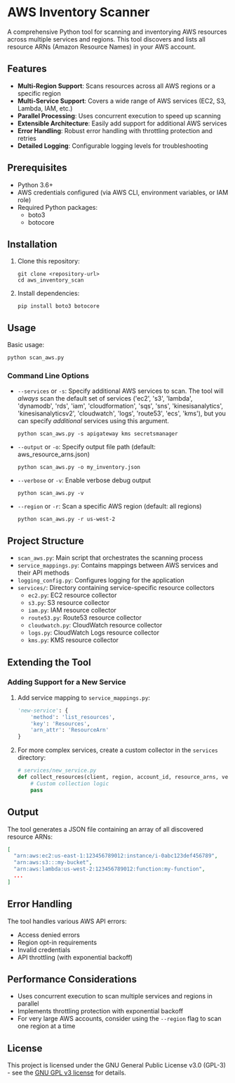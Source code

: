 # AWS Inventory Scanner

A comprehensive Python tool for scanning and inventorying AWS resources across multiple services and regions. This tool discovers and lists all resource ARNs (Amazon Resource Names) in your AWS account.

## Features

- **Multi-Region Support**: Scans resources across all AWS regions or a specific region
- **Multi-Service Support**: Covers a wide range of AWS services (EC2, S3, Lambda, IAM, etc.)
- **Parallel Processing**: Uses concurrent execution to speed up scanning
- **Extensible Architecture**: Easily add support for additional AWS services
- **Error Handling**: Robust error handling with throttling protection and retries
- **Detailed Logging**: Configurable logging levels for troubleshooting

## Prerequisites

- Python 3.6+
- AWS credentials configured (via AWS CLI, environment variables, or IAM role)
- Required Python packages:
  - boto3
  - botocore

## Installation

1. Clone this repository:
   ```
   git clone <repository-url>
   cd aws_inventory_scan
   ```

2. Install dependencies:
   ```
   pip install boto3 botocore
   ```

## Usage

Basic usage:

```bash
python scan_aws.py
```

### Command Line Options

- `--services` or `-s`: Specify additional AWS services to scan. The tool will *always* scan the default set of services ('ec2', 's3', 'lambda', 'dynamodb', 'rds', 'iam', 'cloudformation', 'sqs', 'sns', 'kinesisanalytics', 'kinesisanalyticsv2', 'cloudwatch', 'logs', 'route53', 'ecs', 'kms'), but you can specify *additional* services using this argument.
  ```
  python scan_aws.py -s apigateway kms secretsmanager
  ```

- `--output` or `-o`: Specify output file path (default: aws_resource_arns.json)
  ```
  python scan_aws.py -o my_inventory.json
  ```

- `--verbose` or `-v`: Enable verbose debug output
  ```
  python scan_aws.py -v
  ```

- `--region` or `-r`: Scan a specific AWS region (default: all regions)
  ```
  python scan_aws.py -r us-west-2
  ```

## Project Structure

- `scan_aws.py`: Main script that orchestrates the scanning process
- `service_mappings.py`: Contains mappings between AWS services and their API methods
- `logging_config.py`: Configures logging for the application
- `services/`: Directory containing service-specific resource collectors
  - `ec2.py`: EC2 resource collector
  - `s3.py`: S3 resource collector
  - `iam.py`: IAM resource collector
  - `route53.py`: Route53 resource collector
  - `cloudwatch.py`: CloudWatch resource collector
  - `logs.py`: CloudWatch Logs resource collector
  - `kms.py`: KMS resource collector

## Extending the Tool

### Adding Support for a New Service

1. Add service mapping to `service_mappings.py`:
   ```python
   'new-service': {
       'method': 'list_resources',
       'key': 'Resources',
       'arn_attr': 'ResourceArn'
   }
   ```

2. For more complex services, create a custom collector in the `services` directory:
   ```python
   # services/new_service.py
   def collect_resources(client, region, account_id, resource_arns, verbose=False):
       # Custom collection logic
       pass
   ```

## Output

The tool generates a JSON file containing an array of all discovered resource ARNs:

```json
[
  "arn:aws:ec2:us-east-1:123456789012:instance/i-0abc123def456789",
  "arn:aws:s3:::my-bucket",
  "arn:aws:lambda:us-west-2:123456789012:function:my-function",
  ...
]
```

## Error Handling

The tool handles various AWS API errors:
- Access denied errors
- Region opt-in requirements
- Invalid credentials
- API throttling (with exponential backoff)

## Performance Considerations

- Uses concurrent execution to scan multiple services and regions in parallel
- Implements throttling protection with exponential backoff
- For very large AWS accounts, consider using the `--region` flag to scan one region at a time

## License

This project is licensed under the GNU General Public License v3.0 (GPL-3) - see the [GNU GPL v3 license](https://www.gnu.org/licenses/gpl-3.0.en.html) for details.
